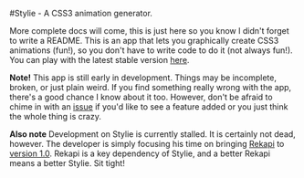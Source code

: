 #Stylie - A CSS3 animation generator.

More complete docs will come, this is just here so you know I didn't forget to write a README.  This is an app that lets you graphically create CSS3 animations (fun!), so you don't have to write code to do it (not always fun!).  You can play with the latest stable version [here](http://jeremyckahn.github.com/stylie/).

__Note!__  This app is still early in development.  Things may be incomplete, broken, or just plain weird.  If you find something really wrong with the app, there's a good chance I know about it too.  However, don't be afraid to chime in with an [issue](https://github.com/jeremyckahn/stylie/issues) if you'd like to see a feature added or you just think the whole thing is crazy.

__Also note__ Development on Stylie is currently stalled.  It is certainly not dead, however.  The developer is simply focusing his time on bringing [Rekapi](https://github.com/jeremyckahn/rekapi) to [version 1.0](https://github.com/jeremyckahn/rekapi/wiki/1.0-Roadmap).  Rekapi is a key dependency of Stylie, and a better Rekapi means a better Stylie.  Sit tight!
